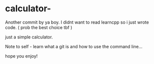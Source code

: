 # calculator-

Another commit by ya boy. I didnt want to read learncpp so i just wrote code. ( prob the best choice tbf )

just a simple calculator.

Note to self - learn what a git is and how to use the command line... 


hope you enjoy!
